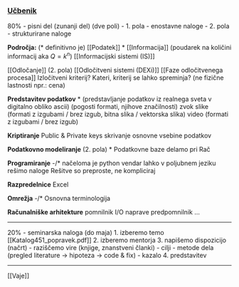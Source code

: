 ### [Učbenik](https://lusy.fri.uni-lj.si/ucbenik/book/index.html)
80% - pisni del (zunanji del) (dve poli)
	- 1. pola - enostavne naloge
	- 2. pola - strukturirane naloge

**Področja:** (* definitivno je)
[[Podatek]] *
[[Informacija]] (poudarek na količini informacij aka $Q = k^n$)
[[Informacijski sistemi (IS)]]

[[Odločanje]] (2. pola)
[[Odločitveni sistemi (DEXi)]]
[[Faze odločitvenega procesa]]
Izločitveni kriterij?
Kateri, kriterij se lahko spreminja? (ne fizične lastnosti npr.: cena)

**Predstavitev podatkov** *
(predstavljanje podatkov iz realnega sveta v digitalno obliko ascii)
(pogosti formati, njihove značilnosti)
zvok
slike (formati z izgubami / brez izgub, bitna slika / vektorska slika)
video (formati z izgubami / brez izgub)

**Kriptiranje**
Public & Private keys
skrivanje osnovne vsebine podatkov

**Podatkovno modeliranje** (2. pola) *
Podatkovne baze
delamo pri Rač

**Programiranje** -/*
načeloma je python vendar lahko v poljubnem jeziku rešimo naloge
Rešitve so preproste, ne kompliciraj

**Razpredelnice**
Excel

**Omrežja** -/*
Osnovna terminologija

**Računalniške arhitekture**
pomnilnik
I/O naprave
predpomnilnik
...

---
20% - seminarska naloga (do maja)
	1. izberemo temo [[Katalog451_popravek.pdf]]
	2. izberemo mentorja
	3. napišemo dispozicijo (načrt)
		- raziščemo vire (knjige, znanstveni članki)
		- cilji
		- metode dela (pregled literature -> hipoteza -> code & fix)
		- kazalo
	4. predstavitev

---
[[Vaje]]
